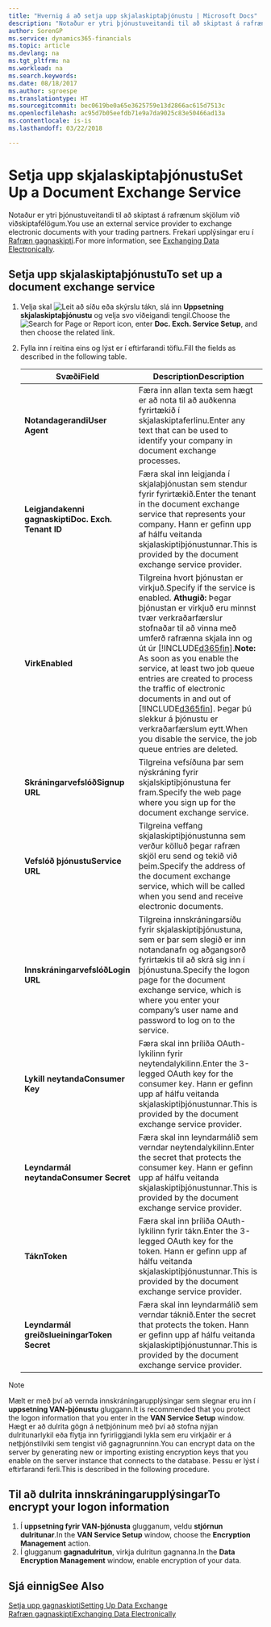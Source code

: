 ```yaml
---
title: "Hvernig á að setja upp skjalaskiptaþjónustu | Microsoft Docs"
description: "Notaður er ytri þjónustuveitandi til að skiptast á rafrænum skjölum við viðskiptafélögum."
author: SorenGP
ms.service: dynamics365-financials
ms.topic: article
ms.devlang: na
ms.tgt_pltfrm: na
ms.workload: na
ms.search.keywords: 
ms.date: 08/18/2017
ms.author: sgroespe
ms.translationtype: HT
ms.sourcegitcommit: bec0619be0a65e3625759e13d2866ac615d7513c
ms.openlocfilehash: ac95d7b05eefdb71e9a7da9025c83e50466ad13a
ms.contentlocale: is-is
ms.lasthandoff: 03/22/2018

---
```

# <a name="set-up-a-document-exchange-service"></a><span data-ttu-id="15482-103">Setja upp skjalaskiptaþjónustu</span><span class="sxs-lookup"><span data-stu-id="15482-103">Set Up a Document Exchange Service</span></span>
<span data-ttu-id="15482-104">Notaður er ytri þjónustuveitandi til að skiptast á rafrænum skjölum við viðskiptafélögum.</span><span class="sxs-lookup"><span data-stu-id="15482-104">You use an external service provider to exchange electronic documents with your trading partners.</span></span> <span data-ttu-id="15482-105">Frekari upplýsingar eru í [Rafræn gagnaskipti](across-data-exchange.md).</span><span class="sxs-lookup"><span data-stu-id="15482-105">For more information, see [Exchanging Data Electronically](across-data-exchange.md).</span></span>  

## <a name="to-set-up-a-document-exchange-service"></a><span data-ttu-id="15482-106">Setja upp skjalaskiptaþjónustu</span><span class="sxs-lookup"><span data-stu-id="15482-106">To set up a document exchange service</span></span>  
1. <span data-ttu-id="15482-107">Velja skal ![Leit að síðu eða skýrslu](media/ui-search/search_small.png "Leit að síðu eða skýrslu táknið") tákn, slá inn **Uppsetning skjalaskiptaþjónustu** og velja svo viðeigandi tengil.</span><span class="sxs-lookup"><span data-stu-id="15482-107">Choose the ![Search for Page or Report](media/ui-search/search_small.png "Search for Page or Report icon") icon, enter **Doc. Exch. Service Setup**, and then choose the related link.</span></span>  
2. <span data-ttu-id="15482-108">Fylla inn í reitina eins og lýst er í eftirfarandi töflu.</span><span class="sxs-lookup"><span data-stu-id="15482-108">Fill the fields as described in the following table.</span></span>  

    |<span data-ttu-id="15482-109">Svæði</span><span class="sxs-lookup"><span data-stu-id="15482-109">Field</span></span>|<span data-ttu-id="15482-110">Description</span><span class="sxs-lookup"><span data-stu-id="15482-110">Description</span></span>|  
    |---------------------------------|---------------------------------------|  
    |<span data-ttu-id="15482-111">**Notandagerandi**</span><span class="sxs-lookup"><span data-stu-id="15482-111">**User Agent**</span></span>|<span data-ttu-id="15482-112">Færa inn allan texta sem hægt er að nota til að auðkenna fyrirtækið í skjalaskiptaferlinu.</span><span class="sxs-lookup"><span data-stu-id="15482-112">Enter any text that can be used to identify your company in document exchange processes.</span></span>|  
    |<span data-ttu-id="15482-113">**Leigjandakenni gagnaskipti**</span><span class="sxs-lookup"><span data-stu-id="15482-113">**Doc. Exch. Tenant ID**</span></span>|<span data-ttu-id="15482-114">Færa skal inn leigjanda í skjalaþjónustan sem stendur fyrir fyrirtækið.</span><span class="sxs-lookup"><span data-stu-id="15482-114">Enter the tenant in the document exchange service that represents your company.</span></span> <span data-ttu-id="15482-115">Hann er gefinn upp af hálfu veitanda skjalaskiptiþjónustunnar.</span><span class="sxs-lookup"><span data-stu-id="15482-115">This is provided by the document exchange service provider.</span></span>|  
    |<span data-ttu-id="15482-116">**Virk**</span><span class="sxs-lookup"><span data-stu-id="15482-116">**Enabled**</span></span>|<span data-ttu-id="15482-117">Tilgreina hvort þjónustan er virkjuð.</span><span class="sxs-lookup"><span data-stu-id="15482-117">Specify if the service is enabled.</span></span> <span data-ttu-id="15482-118">**Athugið:** Þegar þjónustan er virkjuð eru minnst tvær verkraðarfærslur stofnaðar til að vinna með umferð rafrænna skjala inn og út úr [!INCLUDE[d365fin](includes/d365fin_md.md)].</span><span class="sxs-lookup"><span data-stu-id="15482-118">**Note:**  As soon as you enable the service, at least two job queue entries are created to process the traffic of electronic documents in and out of [!INCLUDE[d365fin](includes/d365fin_md.md)].</span></span> <span data-ttu-id="15482-119">Þegar þú slekkur á þjónustu er verkraðarfærslum eytt.</span><span class="sxs-lookup"><span data-stu-id="15482-119">When you disable the service, the job queue entries are deleted.</span></span>|  
    |<span data-ttu-id="15482-120">**Skráningarvefslóð**</span><span class="sxs-lookup"><span data-stu-id="15482-120">**Signup URL**</span></span>|<span data-ttu-id="15482-121">Tilgreina vefsíðuna þar sem nýskráning fyrir skjalskiptiþjónustuna fer fram.</span><span class="sxs-lookup"><span data-stu-id="15482-121">Specify the web page where you sign up for the document exchange service.</span></span>|  
    |<span data-ttu-id="15482-122">**Vefslóð þjónustu**</span><span class="sxs-lookup"><span data-stu-id="15482-122">**Service URL**</span></span>|<span data-ttu-id="15482-123">Tilgreina veffang skjalaskiptiþjónustunna sem verður kölluð þegar rafræn skjöl eru send og tekið við þeim.</span><span class="sxs-lookup"><span data-stu-id="15482-123">Specify the address of the document exchange service, which will be called when you send and receive electronic documents.</span></span>|  
    |<span data-ttu-id="15482-124">**Innskráningarvefslóð**</span><span class="sxs-lookup"><span data-stu-id="15482-124">**Login URL**</span></span>|<span data-ttu-id="15482-125">Tilgreina innskráningarsíðu fyrir skjalaskiptiþjónustuna, sem er þar sem slegið er inn notandanafn og aðgangsorð fyrirtækis til að skrá sig inn í þjónustuna.</span><span class="sxs-lookup"><span data-stu-id="15482-125">Specify the logon page for the document exchange service, which is where you enter your company’s user name and password to log on to the service.</span></span>|  
    |<span data-ttu-id="15482-126">**Lykill neytanda**</span><span class="sxs-lookup"><span data-stu-id="15482-126">**Consumer Key**</span></span>|<span data-ttu-id="15482-127">Færa skal inn þríliða OAuth-lykilinn fyrir neytendalykilinn.</span><span class="sxs-lookup"><span data-stu-id="15482-127">Enter the 3-legged OAuth key for the consumer key.</span></span> <span data-ttu-id="15482-128">Hann er gefinn upp af hálfu veitanda skjalaskiptiþjónustunnar.</span><span class="sxs-lookup"><span data-stu-id="15482-128">This is provided by the document exchange service provider.</span></span>|  
    |<span data-ttu-id="15482-129">**Leyndarmál neytanda**</span><span class="sxs-lookup"><span data-stu-id="15482-129">**Consumer Secret**</span></span>|<span data-ttu-id="15482-130">Færa skal inn leyndarmálið sem verndar neytendalykilinn.</span><span class="sxs-lookup"><span data-stu-id="15482-130">Enter the secret that protects the consumer key.</span></span> <span data-ttu-id="15482-131">Hann er gefinn upp af hálfu veitanda skjalaskiptiþjónustunnar.</span><span class="sxs-lookup"><span data-stu-id="15482-131">This is provided by the document exchange service provider.</span></span>|  
    |<span data-ttu-id="15482-132">**Tákn**</span><span class="sxs-lookup"><span data-stu-id="15482-132">**Token**</span></span>|<span data-ttu-id="15482-133">Færa skal inn þríliða OAuth-lykilinn fyrir tákn.</span><span class="sxs-lookup"><span data-stu-id="15482-133">Enter the 3-legged OAuth key for the token.</span></span> <span data-ttu-id="15482-134">Hann er gefinn upp af hálfu veitanda skjalaskiptiþjónustunnar.</span><span class="sxs-lookup"><span data-stu-id="15482-134">This is provided by the document exchange service provider.</span></span>|  
    |<span data-ttu-id="15482-135">**Leyndarmál greiðslueiningar**</span><span class="sxs-lookup"><span data-stu-id="15482-135">**Token Secret**</span></span>|<span data-ttu-id="15482-136">Færa skal inn leyndarmálið sem verndar táknið.</span><span class="sxs-lookup"><span data-stu-id="15482-136">Enter the secret that protects the token.</span></span> <span data-ttu-id="15482-137">Hann er gefinn upp af hálfu veitanda skjalaskiptiþjónustunnar.</span><span class="sxs-lookup"><span data-stu-id="15482-137">This is provided by the document exchange service provider.</span></span>|  

> [!NOTE]  
>  <span data-ttu-id="15482-138">Mælt er með því að vernda innskráningarupplýsingar sem slegnar eru inn í **uppsetning VAN-þjónustu** gluggann.</span><span class="sxs-lookup"><span data-stu-id="15482-138">It is recommended that you protect the logon information that you enter in the **VAN Service Setup** window.</span></span> <span data-ttu-id="15482-139">Hægt er að dulrita gögn á  netþjóninum með því að stofna nýjan dulritunarlykil eða flytja inn fyrirliggjandi lykla sem eru virkjaðir er á netþjónstilviki sem tengist við gagnagrunninn.</span><span class="sxs-lookup"><span data-stu-id="15482-139">You can encrypt data on the server by generating new or importing existing encryption keys that you enable on the server instance that connects to the database.</span></span> <span data-ttu-id="15482-140">Þessu er lýst í eftirfarandi ferli.</span><span class="sxs-lookup"><span data-stu-id="15482-140">This is described in the following procedure.</span></span>  

## <a name="to-encrypt-your-logon-information"></a><span data-ttu-id="15482-141">Til að dulrita innskráningarupplýsingar</span><span class="sxs-lookup"><span data-stu-id="15482-141">To encrypt your logon information</span></span>  
1. <span data-ttu-id="15482-142">Í **uppsetning fyrir VAN-þjónusta** glugganum, veldu **stjórnun dulritunar**.</span><span class="sxs-lookup"><span data-stu-id="15482-142">In the **VAN Service Setup** window, choose the **Encryption Management** action.</span></span>  
2. <span data-ttu-id="15482-143"> Í glugganum **gagnadulritun**, virkja dulritun gagnanna.</span><span class="sxs-lookup"><span data-stu-id="15482-143">In the **Data Encryption Management** window, enable encryption of your data.</span></span> <!--For more information, see [Manage Data Encryption](../manage-data-encryption.md).-->  

## <a name="see-also"></a><span data-ttu-id="15482-144">Sjá einnig</span><span class="sxs-lookup"><span data-stu-id="15482-144">See Also</span></span>  
[<span data-ttu-id="15482-145">Setja upp gagnaskipti</span><span class="sxs-lookup"><span data-stu-id="15482-145">Setting Up Data Exchange</span></span>](across-set-up-data-exchange.md)  
[<span data-ttu-id="15482-146">Rafræn gagnaskipti</span><span class="sxs-lookup"><span data-stu-id="15482-146">Exchanging Data Electronically</span></span>](across-data-exchange.md)

